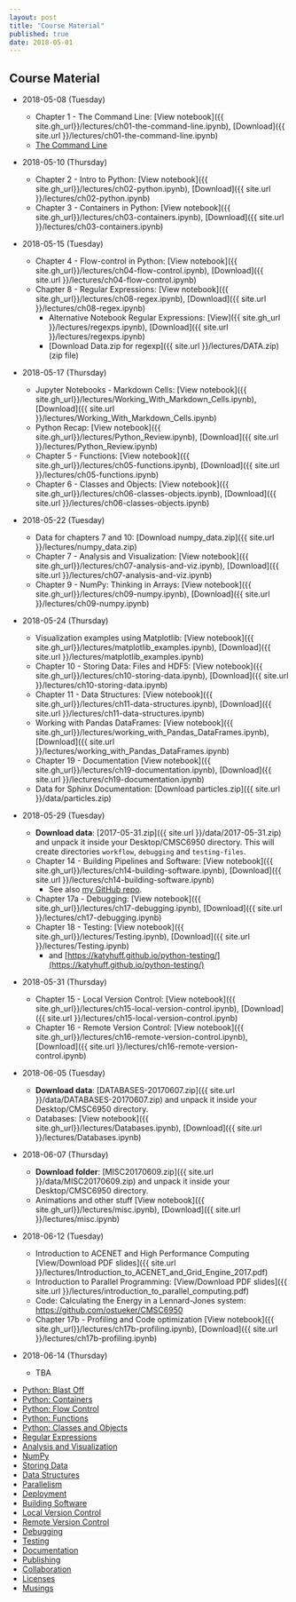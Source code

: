 ```yaml
---
layout: post
title: "Course Material"
published: true
date: 2018-05-01
---
```

## Course Material

* 2018-05-08 (Tuesday)
    * Chapter 1 - The Command Line:             [View notebook]({{ site.gh_url}}/lectures/ch01-the-command-line.ipynb), 
                                                [Download]({{ site.url }}/lectures/ch01-the-command-line.ipynb)
    * [The Command Line](http://nbviewer.ipython.org/github/physics-codes/seminar/blob/master/ch01-the-command-line.ipynb)


* 2018-05-10 (Thursday)
    * Chapter 2 - Intro to Python:              [View notebook]({{ site.gh_url}}/lectures/ch02-python.ipynb), 
                                                [Download]({{ site.url }}/lectures/ch02-python.ipynb)
    * Chapter 3 - Containers in Python:         [View notebook]({{ site.gh_url}}/lectures/ch03-containers.ipynb), 
                                                [Download]({{ site.url }}/lectures/ch03-containers.ipynb)

* 2018-05-15 (Tuesday)
    * Chapter 4 - Flow-control in Python:       [View notebook]({{ site.gh_url}}/lectures/ch04-flow-control.ipynb), 
                                                [Download]({{ site.url }}/lectures/ch04-flow-control.ipynb)
    * Chapter 8 - Regular Expressions:          [View notebook]({{ site.gh_url}}/lectures/ch08-regex.ipynb), 
                                                [Download]({{ site.url }}/lectures/ch08-regex.ipynb)
        * Alternative Notebook Regular Expressions: [View]({{ site.gh_url }}/lectures/regexps.ipynb), 
                                                [Download]({{ site.url }}/lectures/regexps.ipynb)
        * [Download Data.zip for regexp]({{ site.url }}/lectures/DATA.zip) (zip file)

* 2018-05-17 (Thursday)
    * Jupyter Notebooks - Markdown Cells:       [View notebook]({{ site.gh_url}}/lectures/Working_With_Markdown_Cells.ipynb), 
                                                [Download]({{ site.url }}/lectures/Working_With_Markdown_Cells.ipynb)
    * Python Recap:                             [View notebook]({{ site.gh_url}}/lectures/Python_Review.ipynb), 
                                                [Download]({{ site.url }}/lectures/Python_Review.ipynb)
    * Chapter 5 - Functions:                    [View notebook]({{ site.gh_url}}/lectures/ch05-functions.ipynb), 
                                                [Download]({{ site.url }}/lectures/ch05-functions.ipynb)
    * Chapter 6 - Classes and Objects:          [View notebook]({{ site.gh_url}}/lectures/ch06-classes-objects.ipynb), 
                                                [Download]({{ site.url }}/lectures/ch06-classes-objects.ipynb)

* 2018-05-22 (Tuesday)
    * Data for chapters 7 and 10:               [Download numpy_data.zip]({{ site.url }}/lectures/numpy_data.zip)
    * Chapter 7 - Analysis and Visualization:   [View notebook]({{ site.gh_url}}/lectures/ch07-analysis-and-viz.ipynb), 
                                                [Download]({{ site.url }}/lectures/ch07-analysis-and-viz.ipynb)
    * Chapter 9 - NumPy: Thinking in Arrays:    [View notebook]({{ site.gh_url}}/lectures/ch09-numpy.ipynb), 
                                                [Download]({{ site.url }}/lectures/ch09-numpy.ipynb)

* 2018-05-24 (Thursday)
    * Visualization examples using Matplotlib:  [View notebook]({{ site.gh_url}}/lectures/matplotlib_examples.ipynb), 
                                                [Download]({{ site.url }}/lectures/matplotlib_examples.ipynb)
    * Chapter 10 - Storing Data: Files and HDF5: [View notebook]({{ site.gh_url}}/lectures/ch10-storing-data.ipynb), 
                                                [Download]({{ site.url }}/lectures/ch10-storing-data.ipynb)
    * Chapter 11 - Data Structures:             [View notebook]({{ site.gh_url}}/lectures/ch11-data-structures.ipynb), 
                                                [Download]({{ site.url }}/lectures/ch11-data-structures.ipynb)
    * Working with Pandas DataFrames:           [View notebook]({{ site.gh_url}}/lectures/working_with_Pandas_DataFrames.ipynb), 
                                                [Download]({{ site.url }}/lectures/working_with_Pandas_DataFrames.ipynb)
    * Chapter 19 - Documentation                [View notebook]({{ site.gh_url}}/lectures/ch19-documentation.ipynb), 
                                                [Download]({{ site.url }}/lectures/ch19-documentation.ipynb)
    * Data for Sphinx Documentation: [Download particles.zip]({{ site.url }}/data/particles.zip)

* 2018-05-29 (Tuesday)
    * **Download data**: [2017-05-31.zip]({{ site.url }}/data/2017-05-31.zip) and unpack it inside your Desktop/CMSC6950 directory.
      This will create directories `workflow`, `debugging` and `testing-files`.
    * Chapter 14 - Building Pipelines and Software: [View notebook]({{ site.gh_url}}/lectures/ch14-building-software.ipynb), 
                                                [Download]({{ site.url }}/lectures/ch14-building-software.ipynb)
        - See also [my GitHub repo](https://github.com/ostueker/workflow).
    * Chapter 17a - Debugging:                  [View notebook]({{ site.gh_url}}/lectures/ch17-debugging.ipynb), 
                                                [Download]({{ site.url }}/lectures/ch17-debugging.ipynb)
    * Chapter 18 - Testing:                     [View notebook]({{ site.gh_url}}/lectures/Testing.ipynb), 
                                                [Download]({{ site.url }}/lectures/Testing.ipynb)
        - and [https://katyhuff.github.io/python-testing/](https://katyhuff.github.io/python-testing/)

* 2018-05-31 (Thursday)
    * Chapter 15 - Local Version Control:       [View notebook]({{ site.gh_url}}/lectures/ch15-local-version-control.ipynb),
                                                [Download]({{ site.url }}/lectures/ch15-local-version-control.ipynb)
    * Chapter 16 - Remote Version Control:      [View notebook]({{ site.gh_url}}/lectures/ch16-remote-version-control.ipynb),
                                                [Download]({{ site.url }}/lectures/ch16-remote-version-control.ipynb)

* 2018-06-05 (Tuesday)
    *  **Download data**: [DATABASES-20170607.zip]({{ site.url }}/data/DATABASES-20170607.zip) and unpack it inside your Desktop/CMSC6950 directory.
    * Databases:                                [View notebook]({{ site.gh_url}}/lectures/Databases.ipynb),
                                                [Download]({{ site.url }}/lectures/Databases.ipynb)

* 2018-06-07 (Thursday)
    * **Download folder**: [MISC20170609.zip]({{ site.url }}/data/MISC20170609.zip) and unpack it inside your Desktop/CMSC6950 directory.
    * Animations and other stuff                [View notebook]({{ site.gh_url}}/lectures/misc.ipynb),
                                                [Download]({{ site.url }}/lectures/misc.ipynb)

* 2018-06-12 (Tuesday)
    * Introduction to ACENET and High Performance Computing [View/Download PDF slides]({{ site.url }}/lectures/Introduction_to_ACENET_and_Grid_Engine_2017.pdf)
    * Introduction to Parallel Programming: [View/Download PDF slides]({{ site.url }}/lectures/introduction_to_parallel_computing.pdf)
    * Code: Calculating the Energy in a Lennard-Jones system: <https://github.com/ostueker/CMSC6950>
    * Chapter 17b - Profiling and Code optimization [View notebook]({{ site.gh_url}}/lectures/ch17b-profiling.ipynb),
                                                    [Download]({{ site.url }}/lectures/ch17b-profiling.ipynb)
* 2018-06-14 (Thursday)
    * TBA



- [Python: Blast Off](http://nbviewer.ipython.org/github/physics-codes/seminar/blob/master/ch02-python.ipynb)
- [Python: Containers](http://nbviewer.ipython.org/github/physics-codes/seminar/blob/master/ch03-containers.ipynb)
- [Python: Flow Control](http://nbviewer.ipython.org/github/physics-codes/seminar/blob/master/ch04-flow-control.ipynb)
- [Python: Functions](http://nbviewer.ipython.org/github/physics-codes/seminar/blob/master/ch05-functions.ipynb)
- [Python: Classes and Objects](http://nbviewer.ipython.org/github/physics-codes/seminar/blob/master/ch06-classes-objects.ipynb)
- [Regular Expressions](http://nbviewer.ipython.org/github/physics-codes/seminar/blob/master/ch07-regex.ipynb)
- [Analysis and Visualization](http://nbviewer.ipython.org/github/physics-codes/seminar/blob/master/ch08-analysis-and-viz.ipynb)
- [NumPy](http://nbviewer.ipython.org/github/physics-codes/seminar/blob/master/ch09-numpy.ipynb)
- [Storing Data](http://nbviewer.ipython.org/github/physics-codes/seminar/blob/master/ch10-storing-data.ipynb)
- [Data Structures](http://nbviewer.ipython.org/github/physics-codes/seminar/blob/master/ch11-data-structures.ipynb)
- [Parallelism](http://nbviewer.ipython.org/github/physics-codes/seminar/blob/master/ch12-parallelism.ipynb)
- [Deployment](http://nbviewer.ipython.org/github/physics-codes/seminar/blob/master/ch13-deployment.ipynb)
- [Building Software](http://nbviewer.ipython.org/github/physics-codes/seminar/blob/master/ch14-building-software.ipynb)
- [Local Version Control](http://nbviewer.ipython.org/github/physics-codes/seminar/blob/master/ch15-local-version-control.ipynb)
- [Remote Version Control](http://nbviewer.ipython.org/github/physics-codes/seminar/blob/master/ch16-remote-version-control.ipynb)
- [Debugging](http://nbviewer.ipython.org/github/physics-codes/seminar/blob/master/ch17-debugging.ipynb)
- [Testing](http://nbviewer.ipython.org/github/physics-codes/seminar/blob/master/ch18-testing.ipynb)
- [Documentation](http://nbviewer.ipython.org/github/physics-codes/seminar/blob/master/ch19-documentation.ipynb)
- [Publishing](http://nbviewer.ipython.org/github/physics-codes/seminar/blob/master/ch20-publishing.ipynb)
- [Collaboration](http://nbviewer.ipython.org/github/physics-codes/seminar/blob/master/ch21-collaboration.ipynb)
- [Licenses](http://nbviewer.ipython.org/github/physics-codes/seminar/blob/master/ch22-licenses.ipynb)
- [Musings](http://nbviewer.ipython.org/github/physics-codes/seminar/blob/master/ch23-musings.ipynb)
